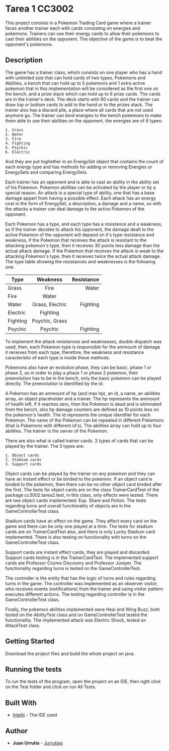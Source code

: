 # Tarea 1 CC3002

This project consists in a Pokemon Trading Card game where a trainer faces another trainer each with cards consisting on energies and pokemons. Trainers can use their energy cards to allow their pokemons to cast their abilities on the opponent. The objective of the game is to beat the opponent's pokemons.

## Description

The game has a trainer class, which consists on one player who has a hand with unlimited size that can hold cards of two types, Pokemons and Abilities, a bench that can hold up to 5 pokemons and 1 extra active pokemon that in this implementation will be considered as the first one on the bench, and a prize stack which can hold up to 6 prize cards. The cards are in the trainer's deck. The deck starts with 60 cards and the trainer can draw top or bottom cards to add to the hand or to the prizes stack. The trainer also has a discard pile, a place where all cards that are not used anymore go. The trainer can bind energies to the bench pokemons to make them able to use their abilities on the opponent, the energies are of 6 types:

```
1. Grass
2. Water
3. Fire
4. Fighting
5. Psychic
6. Electric
```

And they are put toghether in an EnergySet object that contains the count of each energy type and has methods for adding or removing Energies or EnergySets and comparing EnergySets.

Each trainer has an opponent and is able to cast an ability in the ability set of his Pokemon. Pokemon abilities can be activated by the player or by a special reason. An attack is a special type of ability, one that has a base damage appart from having a possible effect. Each attack has an energy cost in the form of EnergySet, a description, a damage and a name, so with the attacks a trainer can deal damage to the active Pokemon of the opponent.

Each Pokemon has a type, and each type has a resistance and a weakness, so if the trainer decides to attack his opponent, the damage dealt to the active Pokemon of the opponent will depend on it's type resistance and weakness, if the Pokemon that receives the attack is resistant to the attacking pokemon's type, then it receives 30 points less damage than the actual attack damage. If the Pokemon that receives the attack is weak to the attacking Pokemon's type, then it receives twice the actual attack damage. The type table showing the resistances and weaknesses is the following one:

| Type | Weakness | Resistance |
| ---- |:--------:| ----------:|
| Grass | Fire | Water |
| Fire | Water |  |
| Water | Grass, Electric | Fighting |
| Electric | Fighting |  |
| Fighting | Psychic, Grass |  |
| Psychic | Psychic | Fighting |

To implement the attack resistances and weaknesses, double dispatch was used, then, each Pokemon type is responsible for the ammount of  damage it receives from each type, therefore, the weakness and resistance caracteristic of each type is inside these methods.

Pokemons also have an evolution phase, they can be basic, phase 1 or phase 2, so in order to play a phase 1 or phase 2 pokemon, their preevolution has to be in the bench, only the basic pokemon can be played directly. The preevolution is identified by the id.

A Pokemon has an ammount of hp (and max hp), an id, a name, an abilities array, an object placeholder and a trainer. The hp represents the ammount of health left, if it reaches zero, then the Pokemon is dead and is eliminated from the bench, also hp damage counters are defined as 10 points less on the pokemon's health. The id represents the unique identifier for each Pokemon. The name of the Pokemon can be repeated in different Pokemons (that is Pokemons with different id's). The abilities array can hold up to four abilities. The trainer is the owner of the Pokemon.

There are also what is called trainer cards. 3 types of cards that can be played by the trainer. The 3 types are:

```
1. Object cards
2. Stadium cards
3. Support cards
```

Object cards can be played by the trainer on any pokemon and they can have an instant effect or be binded to the pokemon. If an object card is binded to the pokemon, then there can be no other object card binded after the first. The tests for object cards are on the class TrainerCardTest of the package cc3002.tarea2.test, in this class, only effects were tested. There are two object cards implemented: Exp. Share and Potion. The tests regarding turns and overall functionality of objects are in the GameControllerTest class.

Stadium cards have an effect on the game. They affect every card on the game and there can be only one played at a time. The tests for stadium cards are on TrainerCardTest also, and there is only Lucky Stadium card implemented. There is also testing on functionality with turns on the GameControllerTest class.

Support cards are instant effect cards, they are played and discarded. Support cards testing is in the TrainerCardTest. The implemented support cards are Professor Cozmo Discovery and Professor Juniper. The functionality regarding turns is tested on the GameControllerTest.

The controller is the entity that has the logic of turns and rules regarding turns in the game. The controller was implemented as an observer visitor, who receives events (notifications) from the trainer and using visitor pattern executes different actions. The testing regarding controller is in the GameControllerTest class.

Finally, the pokemon abilities implemented were Heal and Wing Buzz, both tested on the AbilityTest class and on GameControllerTest tested the functionality. The implemented attack was Electric Shock, tested on AttackTest class.


## Getting Started

Download the project files and build the whole project on java.


## Running the tests

To run the tests of the program, open the project on an IDE, then right click on the Test folder and click on run All Tests.

## Built With

* [Intellij](https://www.jetbrains.com/idea/) - The IDE used

## Author

* **Juan Urrutia** - [Jurrutiag](https://github.com/jurrutiag)
